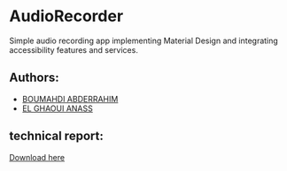 # AudioRecorder
Simple audio recording app implementing Material Design and integrating accessibility features and services.


## Authors: 
<ul>
	<li>
		<a href="https://www.linkedin.com/in/abdo-boumahdi/">BOUMAHDI ABDERRAHIM</a>
	</li>
	<li>
		<a href="https://www.linkedin.com/in/anas-el-ghaoui-690326115/">EL GHAOUI ANASS</a>
	</li>
</ul>

## technical report:
<a href="https://www.slideshare.net/AbderrahimBoumahdi1/technical-report-for-android-project">Download here</a>
